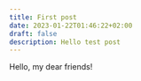 ```yaml
---
title: First post
date: 2023-01-22T01:46:22+02:00
draft: false
description: Hello test post
---
```


Hello, my dear friends!
